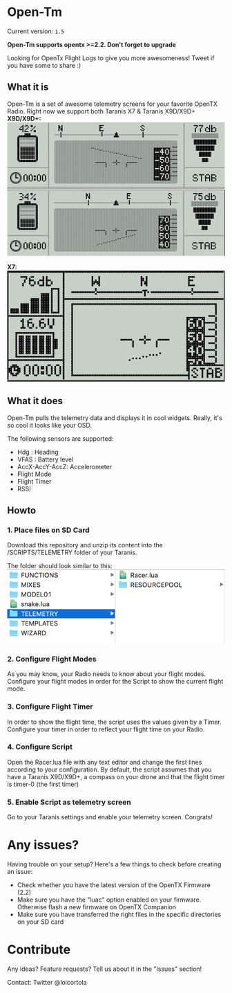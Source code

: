 # Open-Tm

Current version: `1.5`

**Open-Tm supports opentx >=2.2. Don't forget to upgrade**

Looking for OpenTx Flight Logs to give you more awesomeness! Tweet if you have some to share :)

## What it is
Open-Tm is a set of awesome telemetry screens for your favorite OpenTX Radio.
Right now we support both Taranis X7 & Taranis X9D/X9D+
**X9D/X9D+:**  
![Telemetry Example](images/screen-1.png)  
![Telemetry Example 2](images/screen-2.png)

**X7:**  
![Telemetry Example 3](images/screen-3.png)

## What it does
Open-Tm pulls the telemetry data and displays it in cool widgets.
Really, it's so cool it looks like your OSD.

The following sensors are supported:
 * Hdg : Heading
 * VFAS : Battery level
 * AccX-AccY-AccZ: Accelerometer
 * Flight Mode
 * Flight Timer
 * RSSI

## Howto

### 1. Place files on SD Card
Download this repository and unzip its content into the /SCRIPTS/TELEMETRY folder of your Taranis.

The folder should look similar to this:
![SD Card content](images/setup-1.png)

### 2. Configure Flight Modes
As you may know, your Radio needs to know about your flight modes.
Configure your flight modes in order for the Script to show the current flight mode.

### 3. Configure Flight Timer
In order to show the flight time, the script uses the values given by a Timer.
Configure your timer in order to reflect your flight time on your Radio.

### 4. Configure Script
Open the Racer.lua file with any text editor and change the first lines according to your configuration.
By default, the script assumes that you have a Taranis X9D/X9D+, a compass on your drone and that the flight timer is timer-0 (the first timer)

### 5. Enable Script as telemetry screen
Go to your Taranis settings and enable your telemetry screen. Congrats!


# Any issues?
Having trouble on your setup? Here's a few things to check before creating an issue:
 * Check whether you have the latest version of the OpenTX Firmware (2.2)
 * Make sure you have the "luac" option enabled on your firmware. Otherwise flash a new firmware on OpenTX Companion
 * Make sure you have transferred the right files in the specific directories on your SD card


# Contribute
Any ideas? Feature requests? Tell us about it in the "Issues" section!  

Contact: Twitter @loicortola
